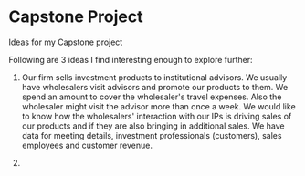 # Capstone Project
Ideas for my Capstone project

Following are 3 ideas I find interesting enough to explore further:

1. Our firm sells investment products to institutional advisors. We usually have wholesalers visit advisors and promote our products to them. We spend an amount to cover the wholesaler's travel expenses. Also the wholesaler might visit the advisor more than once a week. We would like to know how the wholesalers' interaction with our IPs is driving sales of our products and if they are also bringing in additional sales. We have data for meeting details, investment professionals (customers), sales employees and customer revenue.

2.  

